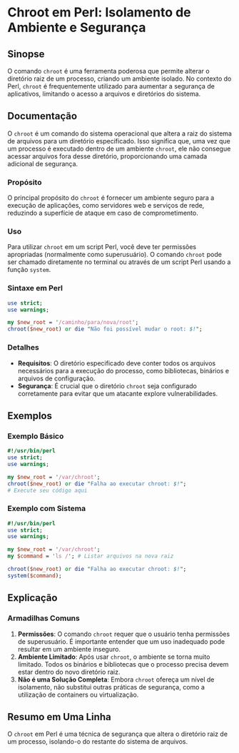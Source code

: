 <!--
Meta Description: # Chroot em Perl: Isolamento de Ambiente e Segurança ## Sinopse O comando `chroot` é uma ferramenta poderosa que permite alterar o diretório raiz de u...
Meta Keywords: chroot, perl, que, ambiente, diretório
-->

# Chroot em Perl: Isolamento de Ambiente e Segurança

## Sinopse
O comando `chroot` é uma ferramenta poderosa que permite alterar o diretório raiz de um processo, criando um ambiente isolado. No contexto do Perl, `chroot` é frequentemente utilizado para aumentar a segurança de aplicativos, limitando o acesso a arquivos e diretórios do sistema.

## Documentação
O `chroot` é um comando do sistema operacional que altera a raiz do sistema de arquivos para um diretório especificado. Isso significa que, uma vez que um processo é executado dentro de um ambiente `chroot`, ele não consegue acessar arquivos fora desse diretório, proporcionando uma camada adicional de segurança.

### Propósito
O principal propósito do `chroot` é fornecer um ambiente seguro para a execução de aplicações, como servidores web e serviços de rede, reduzindo a superfície de ataque em caso de comprometimento.

### Uso
Para utilizar `chroot` em um script Perl, você deve ter permissões apropriadas (normalmente como superusuário). O comando `chroot` pode ser chamado diretamente no terminal ou através de um script Perl usando a função `system`.

### Sintaxe em Perl
```perl
use strict;
use warnings;

my $new_root = '/caminho/para/nova/root';
chroot($new_root) or die "Não foi possível mudar o root: $!";
```

### Detalhes
- **Requisitos**: O diretório especificado deve conter todos os arquivos necessários para a execução do processo, como bibliotecas, binários e arquivos de configuração.
- **Segurança**: É crucial que o diretório `chroot` seja configurado corretamente para evitar que um atacante explore vulnerabilidades.

## Exemplos
### Exemplo Básico
```perl
#!/usr/bin/perl
use strict;
use warnings;

my $new_root = '/var/chroot';
chroot($new_root) or die "Falha ao executar chroot: $!";
# Execute seu código aqui
```

### Exemplo com Sistema
```perl
#!/usr/bin/perl
use strict;
use warnings;

my $new_root = '/var/chroot';
my $command = 'ls /'; # Listar arquivos na nova raiz

chroot($new_root) or die "Falha ao executar chroot: $!";
system($command);
```

## Explicação
### Armadilhas Comuns
1. **Permissões**: O comando `chroot` requer que o usuário tenha permissões de superusuário. É importante entender que um uso inadequado pode resultar em um ambiente inseguro.
2. **Ambiente Limitado**: Após usar `chroot`, o ambiente se torna muito limitado. Todos os binários e bibliotecas que o processo precisa devem estar dentro do novo diretório raiz.
3. **Não é uma Solução Completa**: Embora `chroot` ofereça um nível de isolamento, não substitui outras práticas de segurança, como a utilização de containers ou virtualização.

## Resumo em Uma Linha
O `chroot` em Perl é uma técnica de segurança que altera o diretório raiz de um processo, isolando-o do restante do sistema de arquivos.